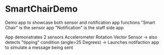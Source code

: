 # SmartChairDemo

Demo app to showcase both sensor and notification app functions
    "Smart Chair" is the sensor app
    "Notification" is the staff side app

App demonstrates 2 sensors
    Accelerometer
    Rotation Vector Sensor 
          -> also detects "tipping" condition (angle>25 Degrees)
          -> Launches notifaction app to simulate a message being sent


          


    
    
